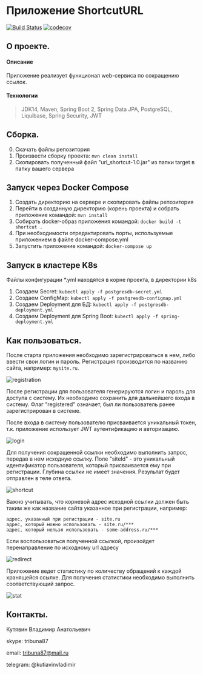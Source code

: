 # Приложение ShortcutURL
[![Build Status](https://app.travis-ci.com/kva-devops/url_shortcut.svg?branch=master)](https://app.travis-ci.com/kva-devops/url_shortcut)
[![codecov](https://codecov.io/gh/kva-devops/url_shortcut/branch/master/graph/badge.svg?token=j5QTwb0y1k)](https://codecov.io/gh/kva-devops/url_shortcut)

## О проекте.
#### Описание
Приложение реализует функционал web-сервиса по сокращению ссылок. 

#### Технологии
> JDK14, Maven, Spring Boot 2, Spring Data JPA, PostgreSQL, Liquibase, Spring Security, JWT

## Сборка.
0. Скачать файлы репозитория
1. Произвести сборку проекта: `mvn clean install`
2. Скопировать полученный файл "url_shortcut-1.0.jar" из папки target в папку вашего сервера

## Запуск через Docker Compose
1. Создать директорию на сервере и скопировать файлы репозитория
2. Перейти в созданную директорию (корень проекта) и собрать приложение командой: `mvn install`
3. Собирать docker-образ приложения командой: `docker build -t shortcut .`
4. При необходимости отредактировать порты, используемые приложением в файле docker-compose.yml
5. Запустить приложение командой: `docker-compose up`

## Запуск в кластере K8s
Файлы конфигурации *.yml находятся в корне проекта, в директории k8s
1. Создаем Secret: `kubectl apply -f postgresdb-secret.yml`
2. Создаем ConfigMap: `kubectl apply -f postgresdb-configmap.yml`
3. Создаем Deployment для БД: `kubectl apply -f postgresdb-deployment.yml`
4. Создаем Deployment для Spring Boot: `kubectl apply -f spring-deployment.yml`


## Как пользоваться.
После старта приложения необходимо зарегистрироваться в нем, либо ввести свои логин и пароль.
Регистрация производится по названию сайта, например: `mysite.ru`.

![registration](images/Selection_147.png)

После регистрации для пользователя генерируются логин и пароль для доступа с систему. 
Их необходимо сохранить для дальнейшего входа в систему. 
Флаг "registered" означает, был ли пользователь ранее зарегистрирован в системе.

После входа в систему пользователю присваивается уникальный токен,
т.к. приложение использует JWT аутентификацию и авторизацию.

![login](images/Selection_148.png)

Для получения сокращенной ссылки необходимо выполнить запрос, передав в нем 
исходную ссылку. Поле "siteId" - это уникальный идентификатор пользователя, 
который присваивается ему при регистрации. 
Глубина ссылки не имеет значения. Результат будет отправлен в теле ответа.

![shortcut](images/Selection_149.png)  

Важно учитывать, что корневой адрес исходной ссылки должен быть таким же
как название сайта указанное при регистрации, например:

    адрес, указанный при регистрации - site.ru
    адрес, который можно использовать - site.ru/***
    адрес, который нельзя использовать - some-address.ru/***

Если воспользоваться полученной ссылкой, произойдет перенаправление по исходному url адресу

![redirect](images/Selection_150.png)

Приложение ведет статистику по количеству обращений к каждой хранящейся ссылке.
Для получения статистики необходимо выполнить соответствующий запрос.

![stat](images/Selection_151.png)
  
## Контакты.
Кутявин Владимир Анатольевич

skype: tribuna87

email: tribuna87@mail.ru

telegram: @kutiavinvladimir